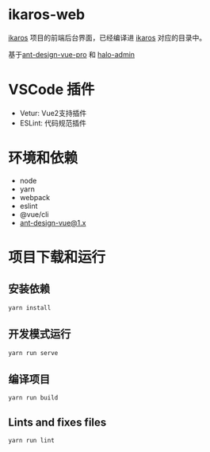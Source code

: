 # ikaros-web
[ikaros](https://github.com/li-guohao/ikaros) 项目的前端后台界面，已经编译进 [ikaros](https://github.com/li-guohao/ikaros) 对应的目录中。

基于[ant-design-vue-pro](https://github.com/vueComponent/ant-design-vue-pro) 和 [halo-admin](https://github.com/halo-dev/console)


# VSCode 插件
- Vetur: Vue2支持插件
- ESLint: 代码规范插件

# 环境和依赖
- node
- yarn
- webpack
- eslint
- @vue/cli
- ant-design-vue@1.x

# 项目下载和运行

## 安装依赖
``` shell
yarn install
```

## 开发模式运行

``` shell
yarn run serve
```

## 编译项目
``` shell
yarn run build
```


## Lints and fixes files
``` shell
yarn run lint
```
